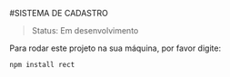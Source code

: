 #SISTEMA DE CADASTRO 

>Status: Em desenvolvimento 

Para rodar este projeto na sua máquina, por favor digite:

```
npm install rect
```
